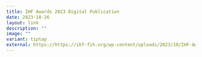 ```yaml
---
title: IHF Awards 2023 Digital Publication
date: 2023-10-26
layout: link
description: ""
image: ""
variant: tiptap
external: https://https://ihf-fih.org/wp-content/uploads/2023/10/IHF-Awards-2023_Digital-Publication.pdf
---
```

